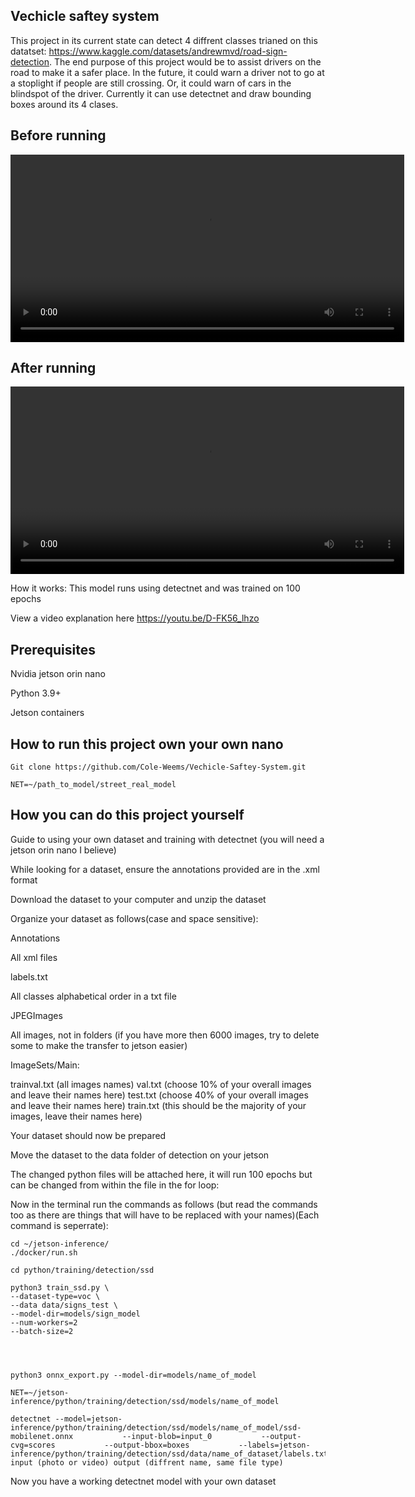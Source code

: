 ## Vechicle saftey system

This project in its current state can detect 4 diffrent classes trianed on this datatset: https://www.kaggle.com/datasets/andrewmvd/road-sign-detection. The end purpose of this project would be to assist drivers on the road to make it a safer place. In the future, it could warn a driver not to go at a stoplight if people are still crossing. Or, it could warn of cars in the blindspot of the driver. Currently it can use detectnet and draw bounding boxes around its 4 clases.

## Before running
<video width="630" height="300" src="https://github.com/user-attachments/assets/8262834a-45fa-4d79-ab2d-e893da27a526"></video>


## After running
<video width="630" height="300" src="https://github.com/user-attachments/assets/c6197dc8-cf41-4d75-af45-02afac6710fd"></video>

How it works:
This model runs using detectnet and was trained on 100 epochs

View a video explanation here 
https://youtu.be/D-FK56_lhzo

## Prerequisites

Nvidia jetson orin nano

Python 3.9+

Jetson containers

## How to run this project own your own nano

	Git clone https://github.com/Cole-Weems/Vechicle-Saftey-System.git

	NET=~/path_to_model/street_real_model

## How you can do this project yourself

Guide to using your own dataset and training with detectnet (you will need a jetson orin nano I believe)

While looking for a dataset, ensure the annotations provided are in the .xml format

Download the dataset to your computer and unzip the dataset

Organize your dataset as follows(case and space sensitive):

Annotations

All xml files

labels.txt

All classes alphabetical order in a txt file

JPEGImages

All images, not in folders (if you have more then 6000 images, try to delete some to make the transfer to jetson easier)

ImageSets/Main:

trainval.txt (all images names)
val.txt (choose 10% of your overall images and leave their names here)
test.txt (choose 40% of your overall images and leave their names here)
train.txt (this should be the majority of your images, leave their names here)

Your dataset should now be prepared

Move the dataset to the data folder of detection on your jetson

The changed python files will be attached here, it will run 100 epochs but can be changed from within the file in the for loop:



Now in the terminal run the commands as follows (but read the commands too as there are things that will have to be replaced with your names)(Each command is seperrate):

	cd ~/jetson-inference/
	./docker/run.sh

	cd python/training/detection/ssd

	python3 train_ssd.py \
  	--dataset-type=voc \
  	--data data/signs_test \
  	--model-dir=models/sign_model
  	--num-workers=2
  	--batch-size=2
  



	python3 onnx_export.py --model-dir=models/name_of_model

	NET=~/jetson-inference/python/training/detection/ssd/models/name_of_model

	detectnet --model=jetson-inference/python/training/detection/ssd/models/name_of_model/ssd-mobilenet.onnx           --input-blob=input_0           --output-cvg=scores           --output-bbox=boxes           --labels=jetson-inference/python/training/detection/ssd/data/name_of_dataset/labels.txt input (photo or video) output (diffrent name, same file type)

Now you have a working detectnet model with your own dataset
